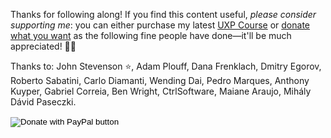 Thanks for following along! If you find this content useful, _please consider supporting me_: you can either purchase my latest [UXP Course](https://www.ps-scripting.com/uxp-react.html) or [donate what you want](https://bit.ly/unDavide) as the following fine people have done—it'll be much appreciated! 🙏🏻

Thanks to: John Stevenson ⭐️, Adam Plouff, Dana Frenklach, Dmitry Egorov, Roberto Sabatini, Carlo Diamanti, Wending Dai, Pedro Marques, Anthony Kuyper, Gabriel Correia, Ben Wright, CtrlSoftware, Maiane Araujo, Mihály Dávid Paseczki.

<form action="https://www.paypal.com/donate" method="post" target="_top">
<input type="hidden" name="hosted_button_id" value="37N4GHTNJK8YE" />
<input type="image" src="https://www.paypalobjects.com/en_US/i/btn/btn_donate_LG.gif" border="0" name="submit" title="PayPal - The safer, easier way to pay online!" alt="Donate with PayPal button" />
<img alt="" border="0" src="https://www.paypal.com/en_IT/i/scr/pixel.gif" width="1" height="1" />
</form>

